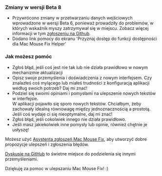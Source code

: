 ### Zmiany w wersji Beta 8

- Przywrócono zmiany w przetwarzaniu danych wejściowych wprowadzone w wersji Beta 6, ponieważ prowadziły do problemów, w których wskaźnik myszy zatrzymywał się w miejscu. Zobacz więcej informacji w tym [zgłoszeniu na Github](https://github.com/noah-nuebling/mac-mouse-fix/issues/93).
- Dodano link pomocy do ekranu 'Przyznaj dostęp do funkcji dostępności dla Mac Mouse Fix Helper'

### Jak możesz pomóc

- Zgłoś błąd, jeśli coś jest nie tak lub nie działa prawidłowo w nowym mechanizmie aktualizacji
- Opisz swoje przemyślenia i doświadczenia z nowym interfejsem. Czy znalazłeś coś mylącego lub miałeś trudności z konfiguracją aplikacji według swoich potrzeb? Daj mi znać!
- Podziel się swoimi opiniami i pomysłami na ulepszenie nowych tekstów w interfejsie.\
   W aplikacji pojawiło się sporo nowych tekstów. Chciałbym, żeby zachowały idealną równowagę między jednoznacznością a prostotą. Jeśli coś wydaje ci się nieoptymalne, daj mi znać!
- Zgłoś błąd, jeśli cokolwiek innego nie działa prawidłowo.
- Jeśli masz jakiekolwiek inne pomysły lub opinie, również chętnie je usłyszę!

Możesz użyć [Asystenta zgłoszeń Mac Mouse Fix](https://github.com/noah-nuebling/mac-mouse-fix/issues/new/choose), aby utworzyć dobre propozycje ulepszeń i zgłoszenia błędów.

[Dyskusje na GitHub](https://github.com/noah-nuebling/mac-mouse-fix/discussions/82) to świetne miejsce do podzielenia się innymi przemyśleniami.

Dziękuję za pomoc w ulepszaniu Mac Mouse Fix! :)